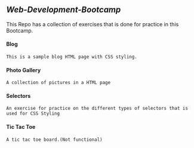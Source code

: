 ## *Web-Development-Bootcamp*

   This Repo has a collection of exercises that is done for practice in this Bootcamp.

#### Blog
    This is a sample blog HTML page with CSS styling.

#### Photo Gallery
    A collection of pictures in a HTML page

#### Selectors
    An exercise for practice on the different types of selectors that is used for CSS Styling

#### Tic Tac Toe
    A tic tac toe board.(Not functional)
